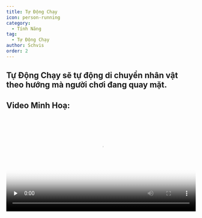```yaml
---
title: Tự Động Chạy
icon: person-running
category:
  - Tính Năng
tag:
  - Tự Động Chạy
author: Schvis
order: 2
---
```


## Tự Động Chạy sẽ tự động di chuyển nhân vật theo hướng mà người chơi đang quay mặt.

## Video Minh Hoạ:

<video controls preload="none" width="100%" poster="https://nextcloud.atruicardona.xyz/s/QGyZW8KnWNtrsxi/preview"><source src="https://nextcloud.atruicardona.xyz/s/QGyZW8KnWNtrsxi/download" type="video/mp4"></video>

